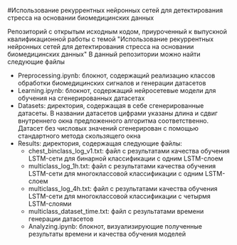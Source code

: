 #Использование рекуррентных нейронных сетей для детектирования стресса на основании биомедицинских данных

Репозиторий с открытым исходным кодом, приуроченный к выпускной квалификационной работы с темой "Использование рекуррентных нейронных сетей для детектирования стресса на основании биомедицинских данных"
В данный репозитории можно найти следующие файлы
- Preprocessing.ipynb: блокнот, содержащий реализацию классов обработки биомедицинских сигналов и генерации датасетов
- Learning.ipynb: блокнот, содержащий нейросетевые модели для обучения на сгенерированных датасетах
- Datasets: директория, содержащая в себе сгенерированные датасеты. В названии датасетов цифрами указаны длина и сдвиг внутреннего окна предложенного алгоритма соответственно. Датасет без числовых значений сгенерирован с помощью стандартного метода скользящего окна
- Results: директория, содержащая следующие файлы:
  - chest_binclass_log_v1.txt: файл с результатами качества обучения LSTM-сети для бинарной классификации с одним LSTM-слоем
  - multiclass_log_1h.txt: файл с результатами качества обучения LSTM-сети для многоклассовой классификации с одним LSTM-слоем
  - multiclass_log_4h.txt: файл с результатами качества обучения LSTM-сети для многоклассовой классификации с четырмя LSTM-слоями
  - multiclass_dataset_time.txt: файл с результатами времени генерации датасетов
  - Analyzing.ipynb: блокнот, визуализирующие полученные результаты времени и качества обучения моделей
